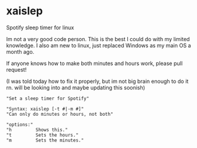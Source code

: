 # xaislep
Spotify sleep timer for linux


Im not a very good code person.
This is the best I could do with my limited knowledge.
I also am new to linux, just replaced Windows as my main OS a month ago.

If anyone knows how to make both minutes and hours work, please pull request!

(I was told today how to fix it properly, but im not big brain enough to do it rn. will be looking into and maybe updating this soonish)

    "Set a sleep timer for Spotify"
    
    "Syntax: xaislep [-t #|-m #]"
    "Can only do minutes or hours, not both"
    
    "options:"
    "h         Shows this."
    "t         Sets the hours."
    "m         Sets the minutes."
    
